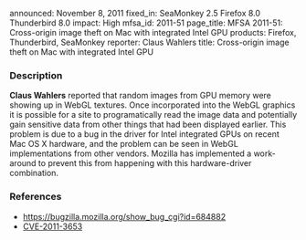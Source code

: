 announced: November 8, 2011
fixed_in: SeaMonkey 2.5
          Firefox 8.0
          Thunderbird 8.0
impact: High
mfsa_id: 2011-51
page_title: MFSA 2011-51: Cross-origin image theft on Mac with integrated Intel GPU
products: Firefox, Thunderbird, SeaMonkey
reporter: Claus Wahlers
title: Cross-origin image theft on Mac with integrated Intel GPU

<h3>Description</h3>

<p><strong>Claus Wahlers</strong> reported that random images from GPU memory
were showing up in WebGL textures. Once incorporated into the WebGL graphics it
is possible for a site to programatically read the image data and potentially
gain sensitive data from other things that had been displayed earlier. This
problem is due to a bug in the driver for Intel integrated GPUs on recent
Mac OS X hardware, and the problem can be seen in WebGL implementations from
other vendors. Mozilla has implemented a work-around to prevent this from
happening with this hardware-driver combination.
</p>


<h3>References</h3>

<ul>
  <li><a href="https://bugzilla.mozilla.org/show_bug.cgi?id=684882">
      https://bugzilla.mozilla.org/show_bug_cgi?id=684882</a></li>
  <li><a class="ex-ref" href="http://cve.mitre.org/cgi-bin/cvename.cgi?name=CVE-2011-3653">CVE-2011-3653</a></li>
</ul>



